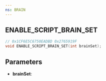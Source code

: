 ```yaml
---
ns: BRAIN
---
```

## ENABLE_SCRIPT_BRAIN_SET

```c
// 0x1CF6E5C6750EADBD 0x2765919F
void ENABLE_SCRIPT_BRAIN_SET(int brainSet);
```

## Parameters
* **brainSet**:
